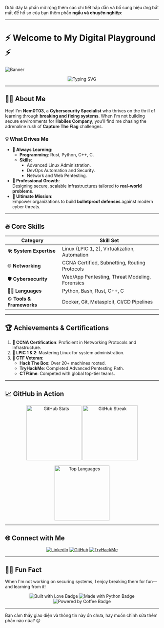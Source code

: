 Dưới đây là phần mở rộng thêm các chi tiết hấp dẫn và bổ sung hiệu ứng bắt mắt để hồ sơ của bạn thêm phần **ngầu và chuyên nghiệp**:  

---

# ⚡ Welcome to My Digital Playground ⚡  

![Banner](https://img.shields.io/badge/-Cybersecurity%20Enthusiast-black?style=for-the-badge&logo=hackthebox&logoColor=white)  

<p align="center">  
  <img src="https://readme-typing-svg.demolab.com?font=Fira+Code&size=24&duration=4000&pause=1000&color=15F4EE&center=true&width=700&lines=System+Engineer+%7C+Cybersecurity+Specialist+%7C+CTF+Addict;Breaking+%2B+Building+to+Learn%2C+One+Challenge+at+a+Time!" alt="Typing SVG" />  
</p>  

---

## 🧑‍💻 About Me  

Hey! I'm **Nem0T03**, a **Cybersecurity Specialist** who thrives on the thrill of learning through **breaking and fixing systems**. When I'm not building secure environments for **Habiles Company**, you'll find me chasing the adrenaline rush of **Capture The Flag** challenges.  

### 💡 What Drives Me  
- **🌱 Always Learning**:  
  - **Programming**: Rust, Python, C++, C.  
  - **Skills**:  
    - Advanced Linux Administration.  
    - DevOps Automation and Security.  
    - Network and Web Pentesting.  
- **🏢 Professional Growth**:  
  Designing secure, scalable infrastructures tailored to **real-world problems**.  
- **🎯 Ultimate Mission**:  
  Empower organizations to build **bulletproof defenses** against modern cyber threats.  

---

## 🔥 Core Skills  

| **Category**               | **Skill Set**                 |  
|-----------------------------|-------------------------------|  
| 🛠️ **System Expertise**    | Linux (LPIC 1, 2), Virtualization, Automation |  
| 🌐 **Networking**           | CCNA Certified, Subnetting, Routing Protocols |  
| 🛡️ **Cybersecurity**        | Web/App Pentesting, Threat Modeling, Forensics |  
| 🧑‍💻 **Languages**          | Python, Bash, Rust, C++, C    |  
| ⚙️ **Tools & Frameworks**   | Docker, Git, Metasploit, CI/CD Pipelines |  

---

## 🏆 Achievements & Certifications  

1. **💼 CCNA Certification**: Proficient in Networking Protocols and Infrastructure.  
2. **🐧 LPIC 1 & 2**: Mastering Linux for system administration.  
3. **🏅 CTF Veteran**:  
   - **Hack The Box**: Over 20+ machines rooted.  
   - **TryHackMe**: Completed Advanced Pentesting Path.  
   - **CTFtime**: Competed with global top-tier teams.  

---

## 📈 GitHub in Action  

<p align="center">  
  <img src="https://github-readme-stats.vercel.app/api?username=Nem0T03&show_icons=true&theme=radical&count_private=true" alt="GitHub Stats" height="180px" />  
  <img src="https://github-readme-streak-stats.herokuapp.com/?user=Nem0T03&theme=radical" alt="GitHub Streak" height="180px" />  
</p>  

<p align="center">  
  <img src="https://github-readme-stats.vercel.app/api/top-langs/?username=Nem0T03&layout=compact&theme=radical" alt="Top Languages" height="180px" />  
</p>  

---

## 🌐 Connect with Me  

<p align="center">  
  <a href="https://www.linkedin.com/in/nguy%E1%BB%85n-kim-b%C3%ACnh" target="_blank"><img src="https://img.shields.io/badge/-LinkedIn-blue?style=for-the-badge&logo=linkedin&logoColor=white" alt="LinkedIn"></a>  
  <a href="https://github.com/Nem0T03" target="_blank"><img src="https://img.shields.io/badge/-GitHub-black?style=for-the-badge&logo=github&logoColor=white" alt="GitHub"></a>  
  <a href="https://tryhackme.com/p/Nem0T03" target="_blank"><img src="https://img.shields.io/badge/-TryHackMe-darkgreen?style=for-the-badge&logo=tryhackme&logoColor=white" alt="TryHackMe"></a>  
</p>  

---

## 🕵️‍♂️ Fun Fact  

When I'm not working on securing systems, I enjoy breaking them for fun—and learning from it!  

<p align="center">  
  <img src="https://forthebadge.com/images/badges/built-with-love.svg" alt="Built with Love Badge" />  
  <img src="https://forthebadge.com/images/badges/made-with-python.svg" alt="Made with Python Badge" />  
  <img src="https://forthebadge.com/images/badges/powered-by-coffee.svg" alt="Powered by Coffee Badge" />  
</p>  

---

Bạn cảm thấy giao diện và thông tin này ổn chưa, hay muốn chỉnh sửa thêm phần nào nữa? 😊
